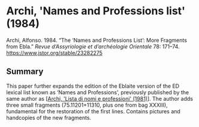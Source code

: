 # Archi, 'Names and Professions list' (1984)

Archi, Alfonso. 1984. “The ‘Names and Professions List’: More Fragments from Ebla.” *Revue d’Assyriologie et d’archéologie Orientale* 78: 171–74. <https://www.jstor.org/stable/23282275>

## Summary

This paper further expands the edition of the Eblaite version of the ED lexical list known as ‘Names and Professions’, previously published by the same author as [[Archi, 'Lista di nomi e professioni' (1981)]]. The author adds three small fragments (75.11201+11310, plus one from bag XXXIII), fundamental for the restoration of the first lines. Contains pictures and handcopies of the new fragments.


[//begin]: # "Autogenerated link references for markdown compatibility"
[Archi, 'Lista di nomi e professioni' (1981)]: <Archi, 'Lista di nomi e professioni' (1981)> "Archi, 'Lista di nomi e professioni' (1981)"
[//end]: # "Autogenerated link references"